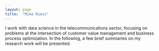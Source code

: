 ```yaml
---
layout: page
title:  "Mike Riess"
---
```

I work with data science in the telecommunications sector, focusing on problems at the intersection of customer value management and business process optimization. In the following, a few brief summaries on my research work will be presented.




